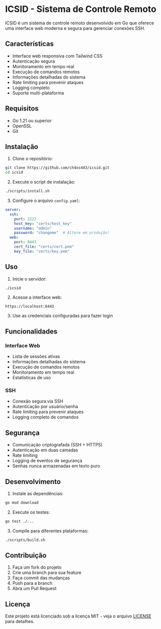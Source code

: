 # ICSID - Sistema de Controle Remoto

ICSID é um sistema de controle remoto desenvolvido em Go que oferece uma interface web moderna e segura para gerenciar conexões SSH.

## Características

- Interface web responsiva com Tailwind CSS
- Autenticação segura
- Monitoramento em tempo real
- Execução de comandos remotos
- Informações detalhadas do sistema
- Rate limiting para prevenir ataques
- Logging completo
- Suporte multi-plataforma

## Requisitos

- Go 1.21 ou superior
- OpenSSL
- Git

## Instalação

1. Clone o repositório:
```bash
git clone https://github.com/ch4os443/icsid.git
cd icsid
```

2. Execute o script de instalação:
```bash
./scripts/install.sh
```

3. Configure o arquivo `config.yaml`:
```yaml
server:
  ssh:
    port: 2222
    host_key: "certs/host_key"
    username: "admin"
    password: "changeme"  # Altere em produção!
  web:
    port: 8443
    cert_file: "certs/cert.pem"
    key_file: "certs/key.pem"
```

## Uso

1. Inicie o servidor:
```bash
./icsid
```

2. Acesse a interface web:
```
https://localhost:8443
```

3. Use as credenciais configuradas para fazer login

## Funcionalidades

### Interface Web

- Lista de sessões ativas
- Informações detalhadas do sistema
- Execução de comandos remotos
- Monitoramento em tempo real
- Estatísticas de uso

### SSH

- Conexão segura via SSH
- Autenticação por usuário/senha
- Rate limiting para prevenir ataques
- Logging completo de comandos

## Segurança

- Comunicação criptografada (SSH + HTTPS)
- Autenticação em duas camadas
- Rate limiting
- Logging de eventos de segurança
- Senhas nunca armazenadas em texto puro

## Desenvolvimento

1. Instale as dependências:
```bash
go mod download
```

2. Execute os testes:
```bash
go test ./...
```

3. Compile para diferentes plataformas:
```bash
./scripts/build.sh
```

## Contribuição

1. Faça um fork do projeto
2. Crie uma branch para sua feature
3. Faça commit das mudanças
4. Push para a branch
5. Abra um Pull Request

## Licença

Este projeto está licenciado sob a licença MIT - veja o arquivo [LICENSE](LICENSE) para detalhes. 